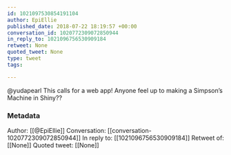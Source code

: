 ```yaml
---
id: 1021097530854191104
author: EpiEllie
published_date: 2018-07-22 18:19:57 +00:00
conversation_id: 1020772309072850944
in_reply_to: 1021096756530909184
retweet: None
quoted_tweet: None
type: tweet
tags:

---
```


@yudapearl This calls for a web app! Anyone feel up to making a Simpson’s Machine in Shiny??

### Metadata

Author: [[@EpiEllie]]
Conversation: [[conversation-1020772309072850944]]
In reply to: [[1021096756530909184]]
Retweet of: [[None]]
Quoted tweet: [[None]]
